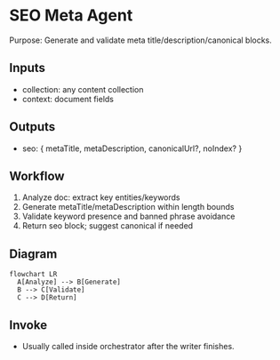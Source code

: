 # SEO Meta Agent

Purpose: Generate and validate meta title/description/canonical blocks.

## Inputs
- collection: any content collection
- context: document fields

## Outputs
- seo: { metaTitle, metaDescription, canonicalUrl?, noIndex? }

## Workflow
1) Analyze doc: extract key entities/keywords
2) Generate metaTitle/metaDescription within length bounds
3) Validate keyword presence and banned phrase avoidance
4) Return seo block; suggest canonical if needed

## Diagram
```mermaid
flowchart LR
  A[Analyze] --> B[Generate]
  B --> C[Validate]
  C --> D[Return]
```

## Invoke
- Usually called inside orchestrator after the writer finishes.
